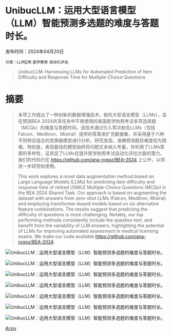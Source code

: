 # UnibucLLM：运用大型语言模型（LLM）智能预测多选题的难度与答题时长。

发布时间：2024年04月20日

`分类：LLM应用` `医学教育` `自动化评估`

> UnibucLLM: Harnessing LLMs for Automated Prediction of Item Difficulty and Response Time for Multiple-Choice Questions

# 摘要

> 本项工作提出了一种创新的数据增强技术，依托大型语言模型（LLMs），旨在预测BEA 2024共享任务中不再使用的美国医学执照考试多项选择题（MCQs）的难度与答题时间。该技术通过引入零次射击LLMs（包括Falcon、Meditron、Mistral）提供的答案来扩充数据集，并采用基于六种不同特征组合的变换器模型进行分析。研究发现，准确预测题目难度较为困难。特别是，表现最佳的模型始终将问题文本纳入考量，并利用了LLMs答案的多样性，这突显了LLMs在提升医学执照考试自动化评估方面的潜力。我们的代码已在 https://github.com/ana-rogoz/BEA-2024 上公开，以供进一步研究和使用。

> This work explores a novel data augmentation method based on Large Language Models (LLMs) for predicting item difficulty and response time of retired USMLE Multiple-Choice Questions (MCQs) in the BEA 2024 Shared Task. Our approach is based on augmenting the dataset with answers from zero-shot LLMs (Falcon, Meditron, Mistral) and employing transformer-based models based on six alternative feature combinations. The results suggest that predicting the difficulty of questions is more challenging. Notably, our top performing methods consistently include the question text, and benefit from the variability of LLM answers, highlighting the potential of LLMs for improving automated assessment in medical licensing exams. We make our code available https://github.com/ana-rogoz/BEA-2024.

![UnibucLLM：运用大型语言模型（LLM）智能预测多选题的难度与答题时长。](../../../paper_images/2404.13343/bea-overview-2.png)

![UnibucLLM：运用大型语言模型（LLM）智能预测多选题的难度与答题时长。](../../../paper_images/2404.13343/exam_difficulty_1.png)

![UnibucLLM：运用大型语言模型（LLM）智能预测多选题的难度与答题时长。](../../../paper_images/2404.13343/exam_response_1.png)

![UnibucLLM：运用大型语言模型（LLM）智能预测多选题的难度与答题时长。](../../../paper_images/2404.13343/item_difficulty_1.png)

![UnibucLLM：运用大型语言模型（LLM）智能预测多选题的难度与答题时长。](../../../paper_images/2404.13343/item_response_1.png)

![UnibucLLM：运用大型语言模型（LLM）智能预测多选题的难度与答题时长。](../../../paper_images/2404.13343/answer_difficulty_3.png)

![UnibucLLM：运用大型语言模型（LLM）智能预测多选题的难度与答题时长。](../../../paper_images/2404.13343/answer_time_3.png)

[Arxiv](https://arxiv.org/abs/2404.13343)